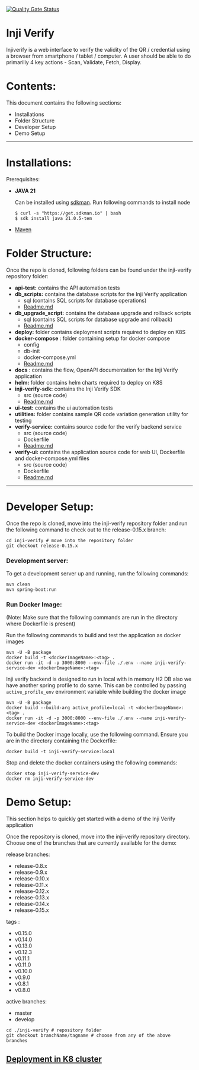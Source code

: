 [![Quality Gate Status](https://sonarcloud.io/api/project_badges/measure?branch=release-0.15.x&project=mosip_inji-verify=alert_status)](https://sonarcloud.io/dashboard?branch=release-0.15.x&id=mosip_inji-verify)
# Inji Verify

Injiverify is a web interface to verify the validity of the QR / credential using a browser from smartphone / tablet / computer. A user should be able to do primariliy 4 key actions - Scan, Validate, Fetch, Display.

# Contents:

This document contains the following sections:

- Installations
- Folder Structure
- Developer Setup
- Demo Setup

---

# Installations:

Prerequisites:

- **JAVA 21**

  Can be installed using [sdkman](https://sdkman.io/). Run following commands to install node

  ```shell
  $ curl -s "https://get.sdkman.io" | bash
  $ sdk install java 21.0.5-tem
  ```
- [Maven](https://maven.apache.org/install.html) 

# Folder Structure:

Once the repo is cloned, following folders can be found under the inji-verify repository folder:

- **api-test:** contains the API automation tests
- **db_scripts:** contains the database scripts for the Inji Verify application
  - sql (contains SQL scripts for database operations)
  - [Readme.md](./db_scripts/README.md)
- **db_upgrade_script:** contains the database upgrade and rollback scripts
  - sql (contains SQL scripts for database upgrade and rollback)
  - [Readme.md](./db_upgrade_script/README.md)
- **deploy:** folder contains deployment scripts required to deploy on K8S
- **docker-compose** : folder containing setup for docker compose
  - config
  - db-init
  - docker-compose.yml
  - [Readme.md](./docker-compose/README.md)
- **docs** : contains the flow, OpenAPI documentation for the Inji Verify application
- **helm:** folder contains helm charts required to deploy on K8S
- **inji-verify-sdk:** contains the Inji Verify SDK
  - src (source code)
  - [Readme.md](./inji-verify-sdk/README.md)
- **ui-test:** contains the ui automation tests
- **utilities:** folder contains sample QR code variation generation utility for testing
- **verify-service:** contains source code for the verify backend service
  - src (source code)
  - Dockerfile
  - [Readme.md](./verify-service/README.md)
- **verify-ui:** contains the application source code for web UI, Dockerfile and docker-compose.yml files
  - src (source code)
  - Dockerfile
  - [Readme.md](./verify-ui/README.md)
---

# Developer Setup:

Once the repo is cloned, move into the inji-verify repository folder and run the following command to check out to the release-0.15.x branch:

```shell
cd inji-verify # move into the repository folder
git checkout release-0.15.x
```

### Development server:

To get a development server up and running, run the following commands:

```shell
mvn clean
mvn spring-boot:run
```

### Run Docker Image:

(Note: Make sure that the following commands are run in the directory where Dockerfile is present)

Run the following commands to build and test the application as docker images

```shell
mvn -U -B package
docker build -t <dockerImageName>:<tag> .
docker run -it -d -p 3000:8000 --env-file ./.env --name inji-verify-service-dev <dockerImageName>:<tag>
```

Inji verify backend is designed to run in local with in memory H2 DB also we have another spring profile to do same. This can
be controlled by passing `active_profile_env` environment variable while building the docker image

```shell
mvn -U -B package
docker build --build-arg active_profile=local -t <dockerImageName>:<tag> .
docker run -it -d -p 3000:8000 --env-file ./.env --name inji-verify-service-dev <dockerImageName>:<tag>
```

To build the Docker image locally, use the following command. Ensure you are in the directory containing the Dockerfile:

```shell
docker build -t inji-verify-service:local
```

Stop and delete the docker containers using the following commands:

```shell
docker stop inji-verify-service-dev
docker rm inji-verify-service-dev
```

# Demo Setup:

This section helps to quickly get started with a demo of the Inji Verify application

Once the repository is cloned, move into the inji-verify repository directory.
Choose one of the branches that are currently available for the demo:

release branches:
- release-0.8.x
- release-0.9.x
- release-0.10.x
- release-0.11.x
- release-0.12.x
- release-0.13.x
- release-0.14.x
- release-0.15.x

tags : 
- v0.15.0
- v0.14.0
- v0.13.0
- v0.12.3
- v0.11.1
- v0.11.0
- v0.10.0
- v0.9.0
- v0.8.1
- v0.8.0

active branches:
- master
- develop

```shell
cd ./inji-verify # repository folder
git checkout branchName/tagname # choose from any of the above branches
```

## [Deployment in K8 cluster](deploy/README.md)